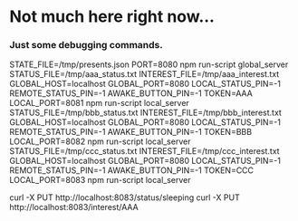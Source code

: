 # Not much here right now...

### Just some debugging commands.

STATE_FILE=/tmp/presents.json PORT=8080 npm run-script global_server
STATUS_FILE=/tmp/aaa_status.txt INTEREST_FILE=/tmp/aaa_interest.txt GLOBAL_HOST=localhost GLOBAL_PORT=8080 LOCAL_STATUS_PIN=-1 REMOTE_STATUS_PIN=-1 AWAKE_BUTTON_PIN=-1 TOKEN=AAA LOCAL_PORT=8081 npm run-script local_server
STATUS_FILE=/tmp/bbb_status.txt INTEREST_FILE=/tmp/bbb_interest.txt GLOBAL_HOST=localhost GLOBAL_PORT=8080 LOCAL_STATUS_PIN=-1 REMOTE_STATUS_PIN=-1 AWAKE_BUTTON_PIN=-1 TOKEN=BBB LOCAL_PORT=8082 npm run-script local_server
STATUS_FILE=/tmp/ccc_status.txt INTEREST_FILE=/tmp/ccc_interest.txt GLOBAL_HOST=localhost GLOBAL_PORT=8080 LOCAL_STATUS_PIN=-1 REMOTE_STATUS_PIN=-1 AWAKE_BUTTON_PIN=-1 TOKEN=CCC LOCAL_PORT=8083 npm run-script local_server


curl -X PUT http://localhost:8083/status/sleeping
curl -X PUT http://localhost:8083/interest/AAA